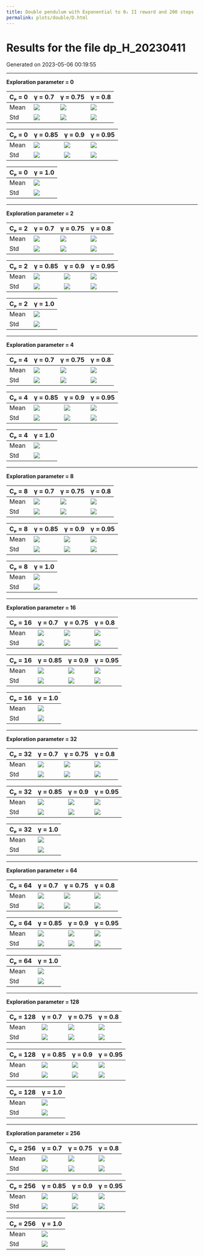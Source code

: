 ```yaml
---
title: Double pendulum with Exponential to θ₁ II reward and 200 steps
permalink: plots/double/D.html
---
```

# Results for the file dp_H_20230411 

Generated on 2023-05-06 00:19:55

---

**Exploration parameter = 0**

| Cₚ = 0 | γ = 0.7 | γ = 0.75 | γ = 0.8 | 
| --- | --- | --- | --- | 
| Mean | ![](fig/dp_H/mean_g_0.7_cp_0.png) | ![](fig/dp_H/mean_g_0.75_cp_0.png) | ![](fig/dp_H/mean_g_0.8_cp_0.png) | 
| Std | ![](fig/dp_H/std_g_0.7_cp_0.png) | ![](fig/dp_H/std_g_0.75_cp_0.png) | ![](fig/dp_H/std_g_0.8_cp_0.png) | 

| Cₚ = 0 | γ = 0.85 | γ = 0.9 | γ = 0.95 | 
| --- | --- | --- | --- | 
| Mean | ![](fig/dp_H/mean_g_0.85_cp_0.png) | ![](fig/dp_H/mean_g_0.9_cp_0.png) | ![](fig/dp_H/mean_g_0.95_cp_0.png) | 
| Std | ![](fig/dp_H/std_g_0.85_cp_0.png) | ![](fig/dp_H/std_g_0.9_cp_0.png) | ![](fig/dp_H/std_g_0.95_cp_0.png) | 

| Cₚ = 0 | γ = 1.0 | 
| --- | --- | 
| Mean | ![](fig/dp_H/mean_g_1.0_cp_0.png) | 
| Std | ![](fig/dp_H/std_g_1.0_cp_0.png) | 

---

**Exploration parameter = 2**

| Cₚ = 2 | γ = 0.7 | γ = 0.75 | γ = 0.8 | 
| --- | --- | --- | --- | 
| Mean | ![](fig/dp_H/mean_g_0.7_cp_2.png) | ![](fig/dp_H/mean_g_0.75_cp_2.png) | ![](fig/dp_H/mean_g_0.8_cp_2.png) | 
| Std | ![](fig/dp_H/std_g_0.7_cp_2.png) | ![](fig/dp_H/std_g_0.75_cp_2.png) | ![](fig/dp_H/std_g_0.8_cp_2.png) | 

| Cₚ = 2 | γ = 0.85 | γ = 0.9 | γ = 0.95 | 
| --- | --- | --- | --- | 
| Mean | ![](fig/dp_H/mean_g_0.85_cp_2.png) | ![](fig/dp_H/mean_g_0.9_cp_2.png) | ![](fig/dp_H/mean_g_0.95_cp_2.png) | 
| Std | ![](fig/dp_H/std_g_0.85_cp_2.png) | ![](fig/dp_H/std_g_0.9_cp_2.png) | ![](fig/dp_H/std_g_0.95_cp_2.png) | 

| Cₚ = 2 | γ = 1.0 | 
| --- | --- | 
| Mean | ![](fig/dp_H/mean_g_1.0_cp_2.png) | 
| Std | ![](fig/dp_H/std_g_1.0_cp_2.png) | 

---

**Exploration parameter = 4**

| Cₚ = 4 | γ = 0.7 | γ = 0.75 | γ = 0.8 | 
| --- | --- | --- | --- | 
| Mean | ![](fig/dp_H/mean_g_0.7_cp_4.png) | ![](fig/dp_H/mean_g_0.75_cp_4.png) | ![](fig/dp_H/mean_g_0.8_cp_4.png) | 
| Std | ![](fig/dp_H/std_g_0.7_cp_4.png) | ![](fig/dp_H/std_g_0.75_cp_4.png) | ![](fig/dp_H/std_g_0.8_cp_4.png) | 

| Cₚ = 4 | γ = 0.85 | γ = 0.9 | γ = 0.95 | 
| --- | --- | --- | --- | 
| Mean | ![](fig/dp_H/mean_g_0.85_cp_4.png) | ![](fig/dp_H/mean_g_0.9_cp_4.png) | ![](fig/dp_H/mean_g_0.95_cp_4.png) | 
| Std | ![](fig/dp_H/std_g_0.85_cp_4.png) | ![](fig/dp_H/std_g_0.9_cp_4.png) | ![](fig/dp_H/std_g_0.95_cp_4.png) | 

| Cₚ = 4 | γ = 1.0 | 
| --- | --- | 
| Mean | ![](fig/dp_H/mean_g_1.0_cp_4.png) | 
| Std | ![](fig/dp_H/std_g_1.0_cp_4.png) | 

---

**Exploration parameter = 8**

| Cₚ = 8 | γ = 0.7 | γ = 0.75 | γ = 0.8 | 
| --- | --- | --- | --- | 
| Mean | ![](fig/dp_H/mean_g_0.7_cp_8.png) | ![](fig/dp_H/mean_g_0.75_cp_8.png) | ![](fig/dp_H/mean_g_0.8_cp_8.png) | 
| Std | ![](fig/dp_H/std_g_0.7_cp_8.png) | ![](fig/dp_H/std_g_0.75_cp_8.png) | ![](fig/dp_H/std_g_0.8_cp_8.png) | 

| Cₚ = 8 | γ = 0.85 | γ = 0.9 | γ = 0.95 | 
| --- | --- | --- | --- | 
| Mean | ![](fig/dp_H/mean_g_0.85_cp_8.png) | ![](fig/dp_H/mean_g_0.9_cp_8.png) | ![](fig/dp_H/mean_g_0.95_cp_8.png) | 
| Std | ![](fig/dp_H/std_g_0.85_cp_8.png) | ![](fig/dp_H/std_g_0.9_cp_8.png) | ![](fig/dp_H/std_g_0.95_cp_8.png) | 

| Cₚ = 8 | γ = 1.0 | 
| --- | --- | 
| Mean | ![](fig/dp_H/mean_g_1.0_cp_8.png) | 
| Std | ![](fig/dp_H/std_g_1.0_cp_8.png) | 

---

**Exploration parameter = 16**

| Cₚ = 16 | γ = 0.7 | γ = 0.75 | γ = 0.8 | 
| --- | --- | --- | --- | 
| Mean | ![](fig/dp_H/mean_g_0.7_cp_16.png) | ![](fig/dp_H/mean_g_0.75_cp_16.png) | ![](fig/dp_H/mean_g_0.8_cp_16.png) | 
| Std | ![](fig/dp_H/std_g_0.7_cp_16.png) | ![](fig/dp_H/std_g_0.75_cp_16.png) | ![](fig/dp_H/std_g_0.8_cp_16.png) | 

| Cₚ = 16 | γ = 0.85 | γ = 0.9 | γ = 0.95 | 
| --- | --- | --- | --- | 
| Mean | ![](fig/dp_H/mean_g_0.85_cp_16.png) | ![](fig/dp_H/mean_g_0.9_cp_16.png) | ![](fig/dp_H/mean_g_0.95_cp_16.png) | 
| Std | ![](fig/dp_H/std_g_0.85_cp_16.png) | ![](fig/dp_H/std_g_0.9_cp_16.png) | ![](fig/dp_H/std_g_0.95_cp_16.png) | 

| Cₚ = 16 | γ = 1.0 | 
| --- | --- | 
| Mean | ![](fig/dp_H/mean_g_1.0_cp_16.png) | 
| Std | ![](fig/dp_H/std_g_1.0_cp_16.png) | 

---

**Exploration parameter = 32**

| Cₚ = 32 | γ = 0.7 | γ = 0.75 | γ = 0.8 | 
| --- | --- | --- | --- | 
| Mean | ![](fig/dp_H/mean_g_0.7_cp_32.png) | ![](fig/dp_H/mean_g_0.75_cp_32.png) | ![](fig/dp_H/mean_g_0.8_cp_32.png) | 
| Std | ![](fig/dp_H/std_g_0.7_cp_32.png) | ![](fig/dp_H/std_g_0.75_cp_32.png) | ![](fig/dp_H/std_g_0.8_cp_32.png) | 

| Cₚ = 32 | γ = 0.85 | γ = 0.9 | γ = 0.95 | 
| --- | --- | --- | --- | 
| Mean | ![](fig/dp_H/mean_g_0.85_cp_32.png) | ![](fig/dp_H/mean_g_0.9_cp_32.png) | ![](fig/dp_H/mean_g_0.95_cp_32.png) | 
| Std | ![](fig/dp_H/std_g_0.85_cp_32.png) | ![](fig/dp_H/std_g_0.9_cp_32.png) | ![](fig/dp_H/std_g_0.95_cp_32.png) | 

| Cₚ = 32 | γ = 1.0 | 
| --- | --- | 
| Mean | ![](fig/dp_H/mean_g_1.0_cp_32.png) | 
| Std | ![](fig/dp_H/std_g_1.0_cp_32.png) | 

---

**Exploration parameter = 64**

| Cₚ = 64 | γ = 0.7 | γ = 0.75 | γ = 0.8 | 
| --- | --- | --- | --- | 
| Mean | ![](fig/dp_H/mean_g_0.7_cp_64.png) | ![](fig/dp_H/mean_g_0.75_cp_64.png) | ![](fig/dp_H/mean_g_0.8_cp_64.png) | 
| Std | ![](fig/dp_H/std_g_0.7_cp_64.png) | ![](fig/dp_H/std_g_0.75_cp_64.png) | ![](fig/dp_H/std_g_0.8_cp_64.png) | 

| Cₚ = 64 | γ = 0.85 | γ = 0.9 | γ = 0.95 | 
| --- | --- | --- | --- | 
| Mean | ![](fig/dp_H/mean_g_0.85_cp_64.png) | ![](fig/dp_H/mean_g_0.9_cp_64.png) | ![](fig/dp_H/mean_g_0.95_cp_64.png) | 
| Std | ![](fig/dp_H/std_g_0.85_cp_64.png) | ![](fig/dp_H/std_g_0.9_cp_64.png) | ![](fig/dp_H/std_g_0.95_cp_64.png) | 

| Cₚ = 64 | γ = 1.0 | 
| --- | --- | 
| Mean | ![](fig/dp_H/mean_g_1.0_cp_64.png) | 
| Std | ![](fig/dp_H/std_g_1.0_cp_64.png) | 

---

**Exploration parameter = 128**

| Cₚ = 128 | γ = 0.7 | γ = 0.75 | γ = 0.8 | 
| --- | --- | --- | --- | 
| Mean | ![](fig/dp_H/mean_g_0.7_cp_128.png) | ![](fig/dp_H/mean_g_0.75_cp_128.png) | ![](fig/dp_H/mean_g_0.8_cp_128.png) | 
| Std | ![](fig/dp_H/std_g_0.7_cp_128.png) | ![](fig/dp_H/std_g_0.75_cp_128.png) | ![](fig/dp_H/std_g_0.8_cp_128.png) | 

| Cₚ = 128 | γ = 0.85 | γ = 0.9 | γ = 0.95 | 
| --- | --- | --- | --- | 
| Mean | ![](fig/dp_H/mean_g_0.85_cp_128.png) | ![](fig/dp_H/mean_g_0.9_cp_128.png) | ![](fig/dp_H/mean_g_0.95_cp_128.png) | 
| Std | ![](fig/dp_H/std_g_0.85_cp_128.png) | ![](fig/dp_H/std_g_0.9_cp_128.png) | ![](fig/dp_H/std_g_0.95_cp_128.png) | 

| Cₚ = 128 | γ = 1.0 | 
| --- | --- | 
| Mean | ![](fig/dp_H/mean_g_1.0_cp_128.png) | 
| Std | ![](fig/dp_H/std_g_1.0_cp_128.png) | 

---

**Exploration parameter = 256**

| Cₚ = 256 | γ = 0.7 | γ = 0.75 | γ = 0.8 | 
| --- | --- | --- | --- | 
| Mean | ![](fig/dp_H/mean_g_0.7_cp_256.png) | ![](fig/dp_H/mean_g_0.75_cp_256.png) | ![](fig/dp_H/mean_g_0.8_cp_256.png) | 
| Std | ![](fig/dp_H/std_g_0.7_cp_256.png) | ![](fig/dp_H/std_g_0.75_cp_256.png) | ![](fig/dp_H/std_g_0.8_cp_256.png) | 

| Cₚ = 256 | γ = 0.85 | γ = 0.9 | γ = 0.95 | 
| --- | --- | --- | --- | 
| Mean | ![](fig/dp_H/mean_g_0.85_cp_256.png) | ![](fig/dp_H/mean_g_0.9_cp_256.png) | ![](fig/dp_H/mean_g_0.95_cp_256.png) | 
| Std | ![](fig/dp_H/std_g_0.85_cp_256.png) | ![](fig/dp_H/std_g_0.9_cp_256.png) | ![](fig/dp_H/std_g_0.95_cp_256.png) | 

| Cₚ = 256 | γ = 1.0 | 
| --- | --- | 
| Mean | ![](fig/dp_H/mean_g_1.0_cp_256.png) | 
| Std | ![](fig/dp_H/std_g_1.0_cp_256.png) | 

